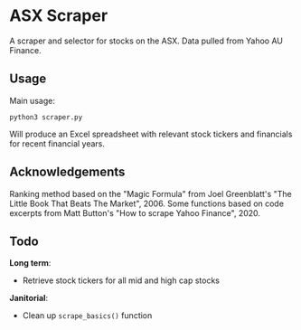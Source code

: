 # ASX Scraper

A scraper and selector for stocks on the ASX. Data pulled from Yahoo AU Finance.

## Usage

Main usage:

    python3 scraper.py

Will produce an Excel spreadsheet with relevant stock tickers and financials for recent financial years.

## Acknowledgements

Ranking method based on the "Magic Formula" from Joel Greenblatt's "The Little Book That Beats The Market", 2006.
Some functions based on code excerpts from Matt Button's "How to scrape Yahoo Finance", 2020.

## Todo

**Long term**:
* Retrieve stock tickers for all mid and high cap stocks

**Janitorial**:
* Clean up `scrape_basics()` function